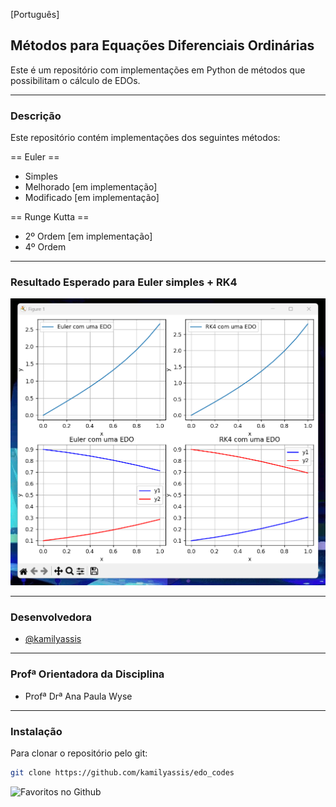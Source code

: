 [Português]

## Métodos para Equações Diferenciais Ordinárias

Este é um repositório com implementações em Python de métodos que possibilitam o cálculo de EDOs.

---

### Descrição

Este repositório contém implementações dos seguintes métodos:

== Euler ==
- Simples
- Melhorado [em implementação]
- Modificado [em implementação]

== Runge Kutta ==
- 2º Ordem [em implementação]
- 4º Ordem
  
---


### Resultado Esperado para Euler simples + RK4
![Resultados](imgs/resultado.png)

---

### Desenvolvedora

- [@kamilyassis](https://www.github.com/kamilyassis)

---

### Profª Orientadora da Disciplina

- Profª Drª Ana Paula Wyse

---

### Instalação

Para clonar o repositório pelo git:

```bash
git clone https://github.com/kamilyassis/edo_codes
````

![Favoritos no Github](https://img.shields.io/github/stars/kamilyassis/edo_codes?style=social)
